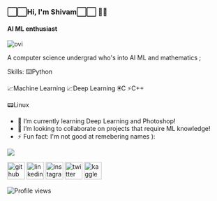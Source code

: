 ### ⬜️⬜️Hi, I'm Shivam⬜️⬜️ 👋🏾 
#### AI ML enthusiast

<img src="https://github-readme-stats.vercel.app/api/top-langs?username=mavihsrr&show_icons=true&locale=en&layout=compact&theme=chartreuse-dark" alt="ovi" />

A computer science undergrad who's into AI ML and mathematics ; 

Skills:
⌨️Python 

📈Machine Learning 
📈Deep Learning
🖲C
⚡C++

📟Linux

- 🌱 I’m currently learning Deep Learning and Photoshop! 
- 👯 I’m looking to collaborate on projects that require ML knowledge! 
- ⚡ Fun fact: I'm not good at remebering names ): 

<img src="https://github-profile-trophy.vercel.app/?username=mavihsrr&theme=juicyfresh&no-bg=true" />

[<img src='https://cdn.jsdelivr.net/npm/simple-icons@3.0.1/icons/github.svg' alt='github' height='40'>](https://github.com/mavihsrr)  [<img src='https://cdn.jsdelivr.net/npm/simple-icons@3.0.1/icons/linkedin.svg' alt='linkedin' height='40'>](https://www.linkedin.com/in/shivammitter/)  [<img src='https://cdn.jsdelivr.net/npm/simple-icons@3.0.1/icons/instagram.svg' alt='instagram' height='40'>](https://www.instagram.com/shivammitter/)  [<img src='https://cdn.jsdelivr.net/npm/simple-icons@3.0.1/icons/twitter.svg' alt='twitter' height='40'>](https://twitter.com/shivammitter)  [<img src='https://cdn.jsdelivr.net/npm/simple-icons@3.0.1/icons/kaggle.svg' alt='kaggle' height='40'>](https://www.kaggle.com/shivammitter)  

![Profile views](https://gpvc.arturio.dev/mavihsrr)  

